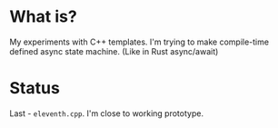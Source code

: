 # What is?
My experiments with C++ templates. I'm trying to make compile-time defined async state machine. (Like in Rust async/await)

# Status
Last - `eleventh.cpp`. I'm close to working prototype.
